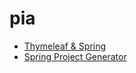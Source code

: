 # pia

* [Thymeleaf & Spring](https://github.com/thymeleaf/thymeleafexamples-stsm)
* [Spring Project Generator](https://start.spring.io/)
